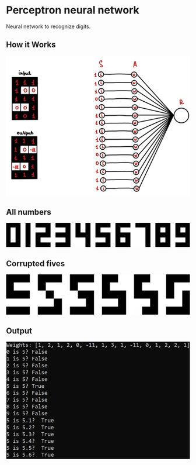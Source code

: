 # Perceptron neural network

Neural network to recognize digits.

## How it Works
![How it works](./files/readme/how_it_works.jpg)

## All numbers
![Numbers](./files/readme/numbers.png)

## Corrupted fives
![Corrupted fives](./files/readme/corrupted_fives.png)

## Output
![Output](./files/readme/output.png)